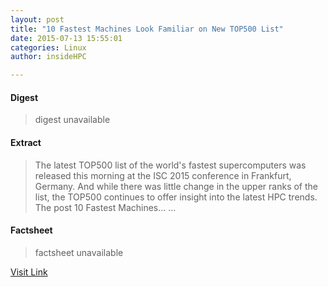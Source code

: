 ```yaml
---
layout: post
title: "10 Fastest Machines Look Familiar on New TOP500 List"
date: 2015-07-13 15:55:01
categories: Linux
author: insideHPC

---
```



#### Digest
>digest unavailable

#### Extract
>The latest TOP500 list of the world's fastest supercomputers was released this morning at the ISC 2015 conference in Frankfurt, Germany. And while there was little change in the upper ranks of the list, the TOP500 continues to offer insight into the latest HPC trends. The post 10 Fastest Machines......

#### Factsheet
>factsheet unavailable

[Visit Link](https://www.linux.com/news/enterprise/high-performance/147-high-performance/839480-10-fastest-machines-look-familiar-on-new-top500-list/)


